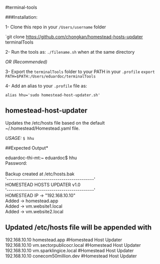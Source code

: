 #terminal-tools

###Installation: 

1- Clone this repo in your `/Users/username` folder

`git clone https://github.com/chongkan/homestead-hosts-updater terminalTools

2- Run the tools as: `./filename.sh` when at the same directory 

  *OR (Recommended)*

3- Export the `terminalTools` folder to your PATH in your `.profile`
  `export PATH=$PATH:/Users/eduardoc/terminalTools`
  
4- Add an alias to your `.profile` file as: 

  `alias hhu='sudo homestead-host-updater.sh'`
 
## homestead-host-updater
Updates the /etc/hosts file based on the default ~/.homestead/Homestead.yaml file. 

*USAGE:* `$ hhu`

##Expected Output* 

eduardoc-thi-mt:~ eduardoc$ hhu<br>
Password:<br><br>
Backup created at /etc/hosts.bak<br>
'-------------------------------------------'<br>
HOMESTEAD HOSTS UPDATER v1.0<br>
'-------------------------------------------'<br>
HOMESTEAD IP ->  "192.168.10.10"<br>
Added          -> homestead.app<br>
Added          -> vm.website1.local<br>
Added          -> vm.website2.local<br>
  
## Updated /etc/hosts file will be appended with

192.168.10.10	   homestead.app  #Homestead Host Updater<br>
192.168.10.10	   vm.sectorpublicocr.local  #Homestead Host Updater<br>
192.168.10.10	   vm.sparklingice.local  #Homestead Host Updater<br>
192.168.10.10	   conecom50million.dev  #Homestead Host Updater<br>
